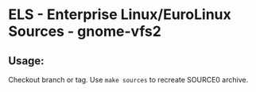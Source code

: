 # ELS - Enterprise Linux/EuroLinux Sources - gnome-vfs2
 
## Usage:
  Checkout branch or tag. Use `make sources` to recreate  SOURCE0 archive.
